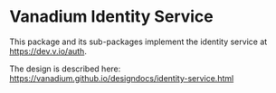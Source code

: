 # Vanadium Identity Service

This package and its sub-packages implement the identity service
at https://dev.v.io/auth.

The design is described here: https://vanadium.github.io/designdocs/identity-service.html
